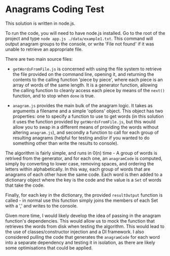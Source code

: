 # Anagrams Coding Test

This solution is written in node.js. 

To run the code, you will need to have node.js installed. Go to the root of the project and type `node app.js ./data/example1.txt`. This command will output anagram groups to the console, or write 'File not found' if it was unable to retrieve an appropriate file.

There are two main source files:

- `getWordsFromFile.js` is concerned with using the file system to retrieve the file provided on the command line, opening it, and returning the contents to the calling function 'piece by piece', where each piece is an array of words of the same length. It is a generator function, allowing the calling function to cleanly access each piece by means of the `next()` function, and to stop when `done` is true.

- `anagram.js` provides the main bulk of the anagram logic. It takes as arguments a filename and a simple 'options' object. This object has two properties: one to specify a function to use to get words (in this solution it uses the function provided by `getWordsFromFile.js`, but this would allow you to swap in a different means of providing the words without altering `anagram.js`), and secondly a function to call for each group of resulting anagrams (helpful for testing and/or if you wanted to do something other than write the results to console).

The algorithm is fairly simple, and runs in 0(n) time - A group of words is retrived from the generator, and for each one, an `anagramCode` is computed, simply by converting to lower case, removing spaces, and ordering the letters within alphabetically. In this way, each group of words that are anagrams of each other have the same code. Each word is then added to a dictionary object where the key is the code and the value is a `Set` of words that take the code.

Finally, for each key in the dictionary, the provided `resultOutput` function is called - in normal use this function simply joins the members of each Set with a ',' and writes to the console. 

Given more time, I would likely develop the idea of passing in the anagram function's dependencies. This would allow us to mock the function that retrieves the words from disk when testing the algorithm. This would lead to the use of classes/constructor injection and a DI framework. I also considered pulling the code that generates the `anagramCode` for each word into a separate dependency and testing it in isolation, as there are likely some optimisations that could be applied.


